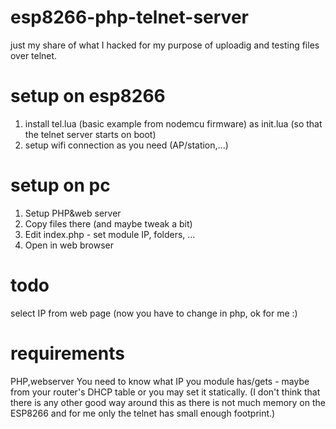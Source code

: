 # esp8266-php-telnet-server

just my share of what I hacked for my purpose of uploadig and testing files over telnet.

setup on esp8266
=============
1. install tel.lua (basic example from nodemcu firmware) as init.lua (so that the telnet server starts on boot)
2. setup wifi connection as you need (AP/station,...)


setup on pc
========
1. Setup PHP&web server
2. Copy files there (and maybe tweak a bit)
3. Edit index.php - set module IP, folders, ...
4. Open in web browser

todo
====
select IP from web page (now you have to change in php, ok for me :)


requirements
=======
PHP,webserver
You need to know what IP you module has/gets - maybe from your router's DHCP table or you may set it statically.
(I don't think that there is any other good way around this as there is not much memory on the ESP8266 and for me only the telnet has small enough footprint.)

